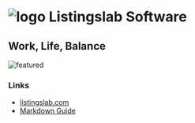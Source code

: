 # ![logo](https://listingslab.com/logo.svg) Listingslab Software

## Work, Life, Balance

![featured](https://listingslab.com/svg/featured/team.svg)

### Links
- [listingslab.com](https://listingslab.com/mothership)
- [Markdown Guide](https://docs.github.com/github/writing-on-github/getting-started-with-writing-and-formatting-on-github/basic-writing-and-formatting-syntax)
